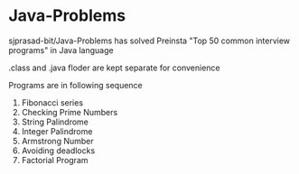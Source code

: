 # Java-Problems
sjprasad-bit/Java-Problems has solved Preinsta "Top 50 common interview programs" in Java language

.class and .java floder are kept separate for convenience

Programs are in following sequence <br>
1. Fibonacci series <br>
2. Checking Prime Numbers <br>
3. String Palindrome <br>
4. Integer Palindrome <br>
5. Armstrong Number <br>
6. Avoiding deadlocks <br>
7. Factorial Program <br>
